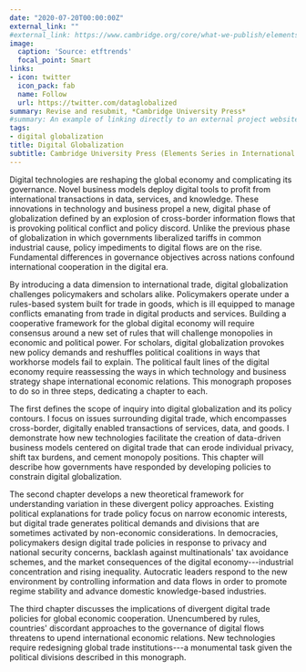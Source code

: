 ```yaml
---
date: "2020-07-20T00:00:00Z"
external_link: ""
#external_link: https://www.cambridge.org/core/what-we-publish/elements/international-relations
image:
  caption: 'Source: etftrends'
  focal_point: Smart
links:
- icon: twitter
  icon_pack: fab
  name: Follow
  url: https://twitter.com/dataglobalized
summary: Revise and resubmit, *Cambridge University Press*
#summary: An example of linking directly to an external project website using `external_link`.
tags:
- digital globalization
title: Digital Globalization
subtitle: Cambridge University Press (Elements Series in International Relations).
---
```

Digital technologies are reshaping the global economy and complicating its governance. Novel business models deploy digital tools to profit from international transactions in data, services, and knowledge. These innovations in technology and business propel a new, digital phase of globalization defined by an explosion of cross-border information flows that is provoking political conflict and policy discord. Unlike the previous phase of globalization in which governments liberalized tariffs in common industrial cause, policy impediments to digital flows are on the rise. Fundamental differences in governance objectives across nations confound international cooperation in the digital era.

By introducing a data dimension to international trade, digital globalization challenges policymakers and scholars alike. Policymakers operate under a rules-based system built for trade in goods, which is ill equipped to manage conflicts emanating from trade in digital products and services. Building a cooperative framework for the global digital economy will require consensus around a new set of rules that will challenge monopolies in economic and political power. For scholars, digital globalization provokes new policy demands and reshuffles political coalitions in ways that workhorse models fail to explain. The political fault lines of the digital economy require reassessing the ways in which technology and business strategy shape international economic relations. This monograph proposes to do so in three steps, dedicating a chapter to each. 

The first defines the scope of inquiry into digital globalization and its policy contours. I focus on issues surrounding digital trade, which encompasses cross-border, digitally enabled transactions of services, data, and goods. I demonstrate how new technologies facilitate the creation of data-driven business models centered on digital trade that can erode individual privacy, shift tax burdens, and cement monopoly positions. This chapter will describe how governments have responded by developing policies to constrain digital globalization. 

The second chapter develops a new theoretical framework for understanding variation in these divergent policy approaches. Existing political explanations for trade policy focus on narrow economic interests, but digital trade generates political demands and divisions that are sometimes activated by non-economic considerations. In democracies, policymakers design digital trade policies in response to privacy and national security concerns, backlash against multinationals' tax avoidance schemes, and the market consequences of the digital economy---industrial concentration and rising inequality. Autocratic leaders respond to the new environment by controlling information and data flows in order to promote regime stability and advance domestic knowledge-based industries. 

The third chapter discusses the implications of divergent digital trade policies for global economic cooperation. Unencumbered by rules, countries' discordant approaches to the governance of digital flows threatens to upend international economic relations. New technologies require redesigning global trade institutions---a monumental task given the political divisions described in this monograph.   